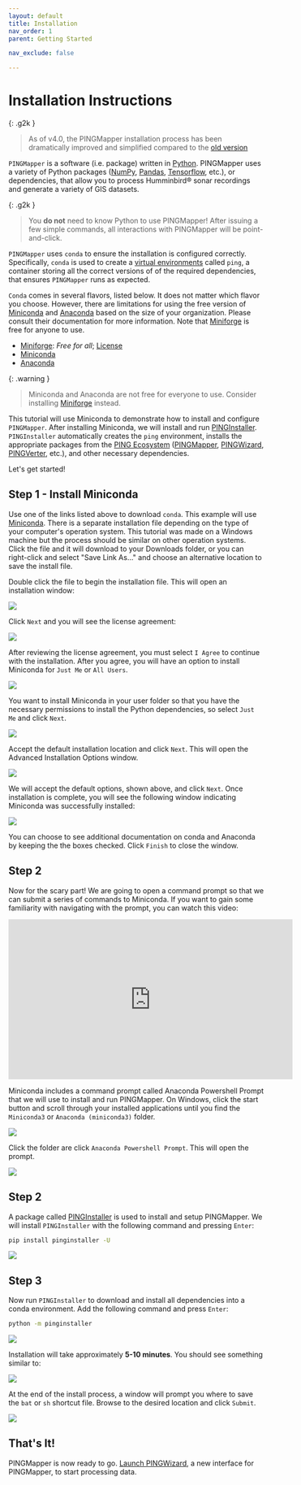 ```yaml
---
layout: default
title: Installation
nav_order: 1
parent: Getting Started

nav_exclude: false

---
```


# Installation Instructions

{: .g2k }
> As of v4.0, the PINGMapper installation process has been dramatically improved and simplified compared to the [old version](./Installation-v1.md)

`PINGMapper` is a software (i.e. package) written in [Python](https://www.python.org/). PINGMapper uses a variety of Python packages ([NumPy](https://numpy.org/), [Pandas](https://pandas.pydata.org/), [Tensorflow](https://www.tensorflow.org/), etc.), or dependencies, that allow you to process Humminbird&reg; sonar recordings and generate a variety of GIS datasets.

{: .g2k }
> You **do not** need to know Python to use PINGMapper! After issuing a few simple commands, all interactions with PINGMapper will be point-and-click.

`PINGMapper` uses `conda` to ensure the installation is configured correctly. Specifically, `conda` is used to create a [virtual environments](https://conda.io/projects/conda/en/latest/user-guide/tasks/manage-environments.html#) called `ping`, a container storing all the correct versions of of the required dependencies, that ensures `PINGMapper` runs as expected.

 `Conda` comes in several flavors, listed below. It does not matter which flavor you choose. However, there are limitations for using the free version of [Miniconda](https://docs.conda.io/en/latest/miniconda.html) and [Anaconda](https://www.anaconda.com/) based on the size of your organization. Please consult their documentation for more information. Note that [Miniforge](https://conda-forge.org/download/) is free for anyone to use.

 - [Miniforge](https://conda-forge.org/download/): *Free for all*; [License](https://github.com/conda-forge/miniforge?tab=License-1-ov-file#readme)
 - [Miniconda](https://docs.conda.io/en/latest/miniconda.html)
 - [Anaconda](https://www.anaconda.com/)

{: .warning }
> Miniconda and Anaconda are not free for everyone to use. Consider installing [Miniforge](https://conda-forge.org/download/) instead.

This tutorial will use Miniconda to demonstrate how to install and configure `PINGMapper`. After installing Miniconda, we will install and run [PINGInstaller](https://github.com/CameronBodine/PINGInstaller). `PINGInstaller` automatically creates the `ping` environment, installs the appropriate packages from the [PING Ecosystem](../PINGEcosystem.md) ([PINGMapper](https://github.com/CameronBodine/PINGMapper), [PINGWizard](https://github.com/CameronBodine/PINGWizard), [PINGVerter](https://github.com/CameronBodine/PINGVerter), etc.), and other necessary dependencies.

Let's get started!

## Step 1 - Install Miniconda

Use one of the links listed above to download `conda`. This example will use [Miniconda](https://docs.conda.io/en/latest/miniconda.html). There is a separate installation file depending on the type of your computer's operation system. This tutorial was made on a Windows machine but the process should be similar on other operation systems. Click the file and it will download to your Downloads folder, or you can right-click and select "Save Link As..." and choose an alternative location to save the install file.

Double click the file to begin the installation file. This will open an installation window:

<img src="../../assets/install/miniconda_install_1.PNG"/>

Click `Next` and you will see the license agreement:

<img src="../../assets/install/miniconda_install_2.PNG"/>

After reviewing the license agreement, you must select `I Agree` to continue with the installation. After you agree, you will have an option to install Miniconda for `Just Me` or `All Users`. 

<img src="../../assets/install/miniconda_install_3.PNG"/>

You want to install Miniconda in your user folder so that you have the necessary permissions to install the Python dependencies, so select `Just Me` and click `Next`.

<img src="../../assets/install/miniconda_install_4.PNG"/>

Accept the default installation location and click `Next`. This will open the Advanced Installation Options window. 

<img src="../../assets/install/miniconda_install_5.PNG"/>

We will accept the default options, shown above, and click `Next`. Once installation is complete, you will see the following window indicating Miniconda was successfully installed:

<img src="../../assets/install/miniconda_install_6.PNG"/>

You can choose to see additional documentation on conda and Anaconda by keeping the the boxes checked. Click `Finish` to close the window.

## Step 2

Now for the scary part! We are going to open a command prompt so that we can submit a series of commands to Miniconda. If you want to gain some familiarity with navigating with the prompt, you can watch this video:

<iframe width="560" height="315" src="https://www.youtube.com/embed/9zMWXD-xoxc" title="YouTube video player" frameborder="0" allow="accelerometer; autoplay; clipboard-write; encrypted-media; gyroscope; picture-in-picture; web-share" allowfullscreen></iframe>

Miniconda includes a command prompt called Anaconda Powershell Prompt that we will use to install and run PINGMapper. On Windows, click the start button and scroll through your installed applications until you find the `Miniconda3` or `Anaconda (miniconda3)` folder. 

<img src="../../assets/install/miniconda_run.png"/>

Click the folder are click `Anaconda Powershell Prompt`. This will open the prompt.

<img src="../../assets/install/shell_1a.PNG"/>

## Step 2

A package called [PINGInstaller](https://github.com/CameronBodine/PINGInstaller) is used to install and setup PINGMapper. We will install `PINGInstaller` with the following command and pressing `Enter`:

```bash
pip install pinginstaller -U
```

<img src="../../assets/install/shell_install_pinginstaller.PNG"/>

## Step 3

Now run `PINGInstaller` to download and install all dependencies into a conda environment. Add the following command and press `Enter`:

```bash
python -m pinginstaller
```

<img src="../../assets/install/shell_run_pinginstaller.PNG"/>

Installation will take approximately **5-10 minutes**. You should see something similar to:

<img src="../../assets/install/shell_pinginstaller_finish.PNG"/>

At the end of the install process, a window will prompt you where to save the `bat` or `sh` shortcut file. Browse to the desired location and click `Submit`.

<img src="../../assets/install/shortcut_gui.PNG"/>


## That's It!

PINGMapper is now ready to go. [Launch PINGWizard](./Running.md), a new interface for PINGMapper, to start processing data.
